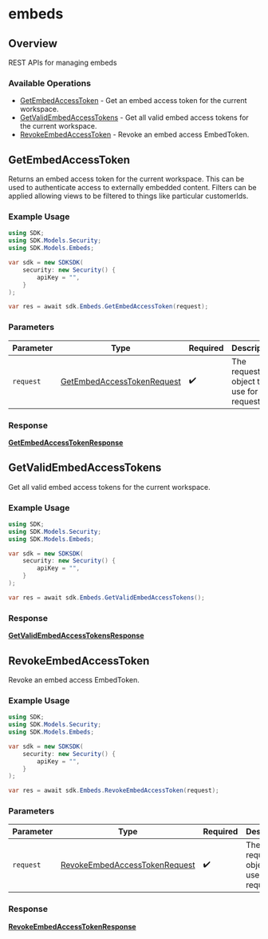 # embeds

## Overview

REST APIs for managing embeds

### Available Operations

* [GetEmbedAccessToken](#getembedaccesstoken) - Get an embed access token for the current workspace.
* [GetValidEmbedAccessTokens](#getvalidembedaccesstokens) - Get all valid embed access tokens for the current workspace.
* [RevokeEmbedAccessToken](#revokeembedaccesstoken) - Revoke an embed access EmbedToken.

## GetEmbedAccessToken

Returns an embed access token for the current workspace. This can be used to authenticate access to externally embedded content.
Filters can be applied allowing views to be filtered to things like particular customerIds.

### Example Usage

```csharp
using SDK;
using SDK.Models.Security;
using SDK.Models.Embeds;

var sdk = new SDKSDK(
    security: new Security() {
        apiKey = "",
    }
);

var res = await sdk.Embeds.GetEmbedAccessToken(request);
```

### Parameters

| Parameter                                                                       | Type                                                                            | Required                                                                        | Description                                                                     |
| ------------------------------------------------------------------------------- | ------------------------------------------------------------------------------- | ------------------------------------------------------------------------------- | ------------------------------------------------------------------------------- |
| `request`                                                                       | [GetEmbedAccessTokenRequest](../../Models/Embeds/GetEmbedAccessTokenRequest.md) | :heavy_check_mark:                                                              | The request object to use for the request.                                      |


### Response

**[GetEmbedAccessTokenResponse](../../Models/Embeds/GetEmbedAccessTokenResponse.md)**


## GetValidEmbedAccessTokens

Get all valid embed access tokens for the current workspace.

### Example Usage

```csharp
using SDK;
using SDK.Models.Security;
using SDK.Models.Embeds;

var sdk = new SDKSDK(
    security: new Security() {
        apiKey = "",
    }
);

var res = await sdk.Embeds.GetValidEmbedAccessTokens();
```


### Response

**[GetValidEmbedAccessTokensResponse](../../Models/Embeds/GetValidEmbedAccessTokensResponse.md)**


## RevokeEmbedAccessToken

Revoke an embed access EmbedToken.

### Example Usage

```csharp
using SDK;
using SDK.Models.Security;
using SDK.Models.Embeds;

var sdk = new SDKSDK(
    security: new Security() {
        apiKey = "",
    }
);

var res = await sdk.Embeds.RevokeEmbedAccessToken(request);
```

### Parameters

| Parameter                                                                             | Type                                                                                  | Required                                                                              | Description                                                                           |
| ------------------------------------------------------------------------------------- | ------------------------------------------------------------------------------------- | ------------------------------------------------------------------------------------- | ------------------------------------------------------------------------------------- |
| `request`                                                                             | [RevokeEmbedAccessTokenRequest](../../Models/Embeds/RevokeEmbedAccessTokenRequest.md) | :heavy_check_mark:                                                                    | The request object to use for the request.                                            |


### Response

**[RevokeEmbedAccessTokenResponse](../../Models/Embeds/RevokeEmbedAccessTokenResponse.md)**

